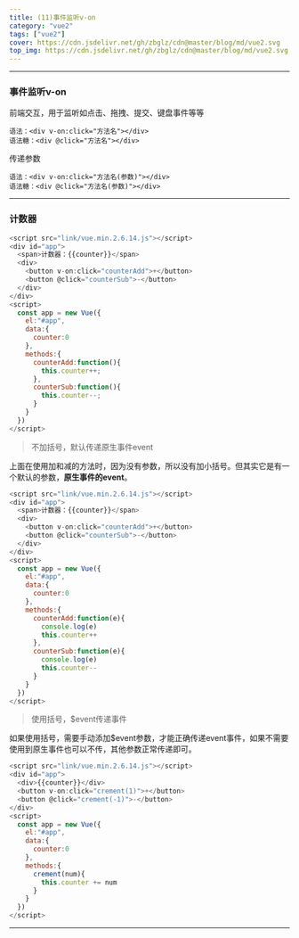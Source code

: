 ```yaml
---
title: (11)事件监听v-on
category: "vue2"
tags: ["vue2"]
cover: https://cdn.jsdelivr.net/gh/zbglz/cdn@master/blog/md/vue2.svg
top_img: https://cdn.jsdelivr.net/gh/zbglz/cdn@master/blog/md/vue2.svg
---
```


***

### 事件监听v-on

前端交互，用于监听如点击、拖拽、提交、键盘事件等等

    语法：<div v-on:click="方法名"></div>
    语法糖：<div @click="方法名"></div>

传递参数

    语法：<div v-on:click="方法名(参数)"></div>
    语法糖：<div @click="方法名(参数)"></div>


***

### 计数器


```js vue2
<script src="link/vue.min.2.6.14.js"></script>
<div id="app">
  <span>计数器：{{counter}}</span>
  <div>
    <button v-on:click="counterAdd">+</button>
    <button @click="counterSub">-</button>
  </div>
</div>
<script>
  const app = new Vue({
    el:"#app",
    data:{
      counter:0
    },
    methods:{
      counterAdd:function(){
        this.counter++;     
      },                    
      counterSub:function(){
        this.counter--;     
      }
    }
  })
</script>
```


> 不加括号，默认传递原生事件event

上面在使用加和减的方法时，因为没有参数，所以没有加小括号。但其实它是有一个默认的参数，**原生事件的event**。


```js vue2
<script src="link/vue.min.2.6.14.js"></script>
<div id="app">
  <span>计数器：{{counter}}</span>
  <div>
    <button v-on:click="counterAdd">+</button>
    <button @click="counterSub">-</button>
  </div>
</div>
<script>
  const app = new Vue({
    el:"#app",
    data:{
      counter:0
    },
    methods:{
      counterAdd:function(e){
        console.log(e)
        this.counter++   
      },                    
      counterSub:function(e){
        console.log(e)
        this.counter--
      }
    }
  })
</script>
```


> 使用括号，$event传递事件

如果使用括号，需要手动添加$event参数，才能正确传递event事件，如果不需要使用到原生事件也可以不传，其他参数正常传递即可。


```js vue2
<script src="link/vue.min.2.6.14.js"></script>
<div id="app">
  <div>{{counter}}</div>
  <button v-on:click="crement(1)">+</button>
  <button @click="crement(-1)">-</button>
</div>
<script>
  const app = new Vue({
    el:"#app",
    data:{
      counter:0
    },
    methods:{
      crement(num){
        this.counter += num
      }
    }
  })
</script>
```



***